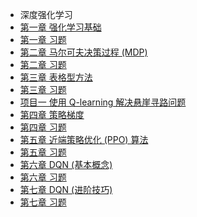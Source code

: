 - 深度强化学习
- [第一章 强化学习基础](deep-rl/chapter1/chapter1.md)
- [第一章 习题](deep-rl/chapter1/chapter1_questions&keywords)
- [第二章 马尔可夫决策过程 (MDP)](deep-rl/chapter2/chapter2)
- [第二章 习题](deep-rl/chapter2/chapter2_questions&keywords)
- [第三章 表格型方法](deep-rl/chapter3/chapter3)
- [第三章 习题](deep-rl/chapter3/chapter3_questions&keywords)
- [项目一 使用 Q-learning 解决悬崖寻路问题](deep-rl/chapter3/project1)
- [第四章 策略梯度](deep-rl/chapter4/chapter4)
- [第四章 习题](deep-rl/chapter4/chapter4_questions&keywords)
- [第五章 近端策略优化 (PPO) 算法](deep-rl/chapter5/chapter5)
- [第五章 习题](deep-rl/chapter5/chapter5_questions&keywords)
- [第六章 DQN (基本概念)](deep-rl/chapter6/chapter6)
- [第六章 习题](deep-rl/chapter6/chapter6_questions&keywords)
- [第七章 DQN (进阶技巧)](deep-rl/chapter7/chapter7)
- [第七章 习题](deep-rl/chapter7/chapter7_questions&keywords)
<!-- - [项目二 使用 DQN 实现 CartPole-v0](chapter7/project2)
- [第八章 DQN (连续动作)](chapter8/chapter8)
- [第八章 习题](chapter8/chapter8_questions&keywords)
- [第九章 演员-评论员算法](chapter9/chapter9)
- [第九章 习题](chapter9/chapter9_questions&keywords)
- [第十章 稀疏奖励](chapter10/chapter10)
- [第十章 习题](chapter10/chapter10_questions&keywords)
- [第十一章 模仿学习](chapter11/chapter11)
- [第十一章 习题](chapter11/chapter11_questions&keywords)
- [第十二章 深度确定性策略梯度 (DDPG) 算法](chapter12/chapter12)
- [第十二章 习题](chapter12/chapter12_questions&keywords)
- [项目三 使用 Policy-Based 方法实现 Pendulum-v0](chapter12/project3)
- [第十三章 AlphaStar 论文解读](chapter13/chapter13) -->





















